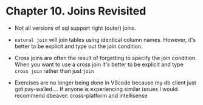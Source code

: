 # Chapter 10. Joins Revisited
*  Not all versions of sql support right (outer) joins.

*  `natural join` will join tables using identical column names. However, it's better
    to be explicit and type out the join condition.

*   Cross joins are often the result of forgetting to specify the join condition. When
    you want to use a cross join it's better to be explicit and type `cross join` rather
    than just `join`

*   Exercises are no longer being done in VScode because my db client just got pay-walled....
    If anyone is experiencing similar issues I would recommend dbeaver: cross-platform and intellisense 
